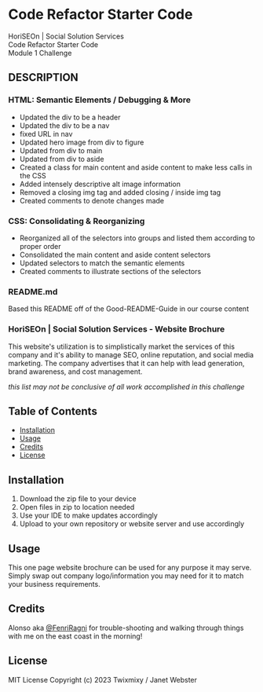 # Code Refactor Starter Code
HoriSEOn | Social Solution Services
<br />Code Refactor Starter Code 
<br />Module 1 Challenge

## DESCRIPTION

### HTML: Semantic Elements / Debugging & More
- Updated the div to be a header
- Updated the div to be a nav
- fixed URL in nav
- Updated hero image from div to figure
- Updated from div to main
- Updated from div to aside
- Created a class for main content and aside content to make less calls in the CSS
- Added intensely descriptive alt image information
- Removed a closing img tag and added closing / inside img tag
- Created comments to denote changes made

### CSS: Consolidating & Reorganizing
- Reorganized all of the selectors into groups and listed them according to proper order
- Consolidated the main content and aside content selectors
- Updated selectors to match the semantic elements
- Created comments to illustrate sections of the selectors

### README.md

Based this README off of the Good-README-Guide in our course content

### HoriSEOn | Social Solution Services - Website Brochure

This website's utilization is to simplistically market the services of this company and it's ability to manage SEO, online reputation, and social media marketing. The company advertises that it can help with lead generation, brand awareness, and cost management.

*this list may not be conclusive of all work accomplished in this challenge*

## Table of Contents

* [Installation](#installation)
* [Usage](#usage)
* [Credits](#credits)
* [License](#license)

## Installation

1. Download the zip file to your device
2. Open files in zip to location needed
3. Use your IDE to make updates accordingly
4. Upload to your own repository or website server and use accordingly

## Usage

This one page website brochure can be used for any purpose it may serve. Simply swap out company logo/information you may need for it to match your business requirements.

## Credits

Alonso aka [@FenriRagni](https://github.com/FenriRagni) for trouble-shooting and walking through things with me on the east coast in the morning!

## License

MIT License
Copyright (c) 2023 Twixmixy / Janet Webster
